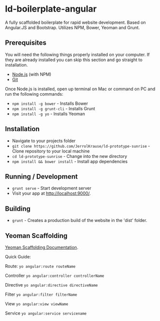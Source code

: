 # ld-boilerplate-angular

A fully scaffolded boilerplate for rapid website development. Based on Angular.JS and Bootstrap. Utilizes NPM, Bower, Yeoman and Grunt.

## Prerequisites

You will need the following things properly installed on your computer. If they are already installed you can skip this section and go straight to installation.

* [Node.js](http://nodejs.org/) (with NPM)
* [Git](https://git-scm.com/)

Once Node.js is installed, open up terminal on Mac or command on PC and run the following commands:

* `npm install -g bower` - Installs Bower
* `npm install -g grunt-cli` - Installs Grunt
* `npm install -g yo` - Installs Yeoman

## Installation

* Navigate to your projects folder
* `git clone https://github.com/JerrolKrause/ld-prototype-sunrise` - Clone repository to your local machine
* `cd ld-prototype-sunrise` - Change into the new directory
* `npm install && bower install` - Install app dependencies

## Running / Development

* `grunt serve` - Start development server
* Visit your app at [http://localhost:9000/](http://localhost:9000/#/).

## Building

* `grunt` - Creates a production build of the website in the 'dist' folder.

## Yeoman Scaffolding

[Yeoman Scaffolding Documentation](https://github.com/yeoman/generator-angular#app).

Quick Guide:

Route:
`yo angular:route routeName`

Controller
`yo angular:controller controllerName`

Directive
`yo angular:directive directiveName`

Filter
`yo angular:filter filterName`

View
`yo angular:view viewName`

Service
`yo angular:service servicename`
